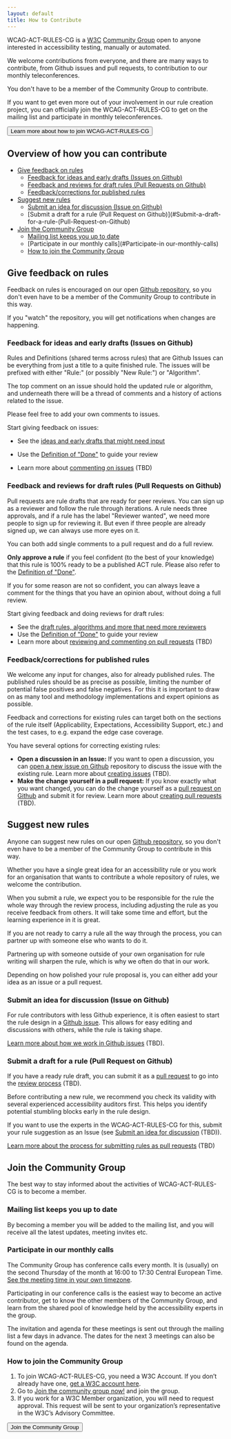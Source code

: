 ```yaml
---
layout: default
title: How to Contribute
---
```


WCAG-ACT-RULES-CG is a [W3C](https://www.w3.org/) [Community Group](https://www.w3.org/community/) open to anyone interested in accessibility testing, manually or automated. 

We welcome contributions from everyone, and there are many ways to contribute, from Github issues and pull requests, to contribution to our monthly teleconferences.

You don't have to be a member of the Community Group to contribute.

If you want to get even more out of your involvement in our rule creation project, you can officially join the WCAG-ACT-RULES-CG to get on the mailing list and participate in monthly teleconferences.

<button name="button" onclick="#join-the-Community-Group">Learn more about how to join WCAG-ACT-RULES-CG</button>

## Overview of how you can contribute

* [Give feedback on rules](#Give-feedback-on-rules)
    * [Feedback for ideas and early drafts (Issues on Github)](#)
    * [Feedback and reviews for draft rules (Pull Requests on Github)](#Feedback-for-ideas-and-early-drafts-(Issues-on-Github))
    * [Feedback/corrections for published rules](#Feedback/corrections-for-published-rules)
* [Suggest new rules](#Suggest-new-rules)
    * [Submit an idea for discussion (Issue on Github)](#Submit-an-idea-for-discussion-(Issue-on-Github))
    * [Submit a draft for a rule (Pull Request on Github)](#Submit-a-draft-for-a-rule-(Pull-Request-on-Github)
* [Join the Community Group](#Join-the-Community-Group)
    * [Mailing list keeps you up to date](#Mailing-list-keeps-you-up-to-date)
    * [Participate in our monthly calls](#Participate-in our-monthly-calls)
    * [How to join the Community Group](#How-to-join-the-Community-Group)

## Give feedback on rules

Feedback on rules is encouraged on our open [Github repository]({{site.data.package.repository.url}}), so you don't even have to be a member of the Community Group to contribute in this way.

If you "watch" the repository, you will get notifications when changes are happening.

### Feedback for ideas and early drafts (Issues on Github) 
Rules and Definitions (shared terms across rules) that are Github Issues can be everything from just a title to a quite finished rule. The issues will be prefixed with either "Rule:" (or possibly "New Rule:") or "Algorithm". 

The top comment on an issue should hold the updated rule or algorithm, and underneath there will be a thread of comments and a history of actions related to the issue. 

Please feel free to add your own comments to issues.

Start giving feedback on issues:

- See the [ideas and early drafts that might need input]({{site.data.package.bugs.url}}) 

- Use the [Definition of "Done"](../pages/design/definition-of-done.html) to guide your review
- Learn more about [commenting on issues](#) (TBD)

### Feedback and reviews for draft rules (Pull Requests on Github)

Pull requests are rule drafts that are ready for peer reviews. You can sign up as a reviewer and follow the rule through iterations. A rule needs three approvals, and if a rule has the label "Reviewer wanted", we need more people to sign up for reviewing it. But even if three people are already signed up, we can always use more eyes on it.

You can both add single comments to a pull request and do a full review. 

**Only approve a rule** if you feel confident (to the best of your knowledge) that this rule is 100% ready to be a published ACT rule. Please also refer to the [Definition of "Done"](../pages/design/definition-of-done.html).

If you for some reason are not so confident, you can always leave a comment for the things that you have an opinion about, without doing a full review.

Start giving feedback and doing reviews for draft rules:

- See the [draft rules, algorithms and more that need more reviewers]({{site.data.package.pulls.url}}?q=is%3Aopen+is%3Apr+label%3A%22reviewer+wanted%22)
- Use the [Definition of "Done"](../pages/design/definition-of-done.html) to guide your review
- Learn more about [reviewing and commenting on pull requests](#) (TBD)

### Feedback/corrections for published rules
We welcome any input for changes, also for already published rules. The published rules should be as precise as possible, limiting the number of potential false positives and false negatives. For this it is important to draw on as many tool and methodology implementations and expert opinions as possible. 

Feedback and corrections for existing rules can target both on the sections of the rule itself (Applicability, Expectations, Accessibility Support, etc.) and the test cases, to e.g. expand the edge case coverage.

You have several options for correcting existing rules: 

- **Open a discussion in an Issue:** If you want to open a discussion, you can [open a new issue on Github]({{site.data.package.bugs.url}}) repository to discuss the issue with the existing rule. Learn more about [creating issues](#) (TBD).
- **Make the change yourself in a pull request:** If you know exactly what you want changed, you can do the change yourself as a [pull request on Github]({{site.data.package.pulls.url}}) and submit it for review. Learn more about [creating pull requests](#) (TBD).

## Suggest new rules

Anyone can suggest new rules on our open [Github repository]({{site.data.package.repository.url}}), so you don't even have to be a member of the Community Group to contribute in this way.

Whether you have a single great idea for an accessibility rule or you work for an organisation that wants to contribute a whole repository of rules, we welcome the contribution. 

When you submit a rule, we expect you to be responsible for the rule the whole way through the review process, including adjusting the rule as you receive feedback from others. It will take some time and effort, but the learning experience in it is great.

If you are not ready to carry a rule all the way through the process, you can partner up with someone else who wants to do it.

Partnering up with someone outside of your own organisation for rule writing will sharpen the rule, which is why we often do that in our work.

Depending on how polished your rule proposal is, you can either add your idea as an issue or a pull request. 

### Submit an idea for discussion (Issue on Github)

For rule contributors with less Github experience, it is often easiest to start the rule design in a [Github issue]({{site.data.package.bugs.url}}). This allows for easy editing and discussions with others, while the rule is taking shape. 

[Learn more about how we work in Github issues](#) (TBD).

### Submit a draft for a rule (Pull Request on Github)

If you have a ready rule draft, you can submit it as a [pull request]({{site.data.package.pulls.url}}) to go into the [review process](#) (TBD).

Before contributing a new rule, we recommend you check its validity with several experienced accessibility auditors first. This helps you identify potential stumbling blocks early in the rule design. 

If you want to use the experts in the WCAG-ACT-RULES-CG for this, submit your rule suggestion as an Issue (see [Submit an idea for discussion](#) (TBD)). 

[Learn more about the process for submitting rules as pull requests](#) (TBD)

## Join the Community Group

The best way to stay informed about the activities of WCAG-ACT-RULES-CG is to become a member.

### Mailing list keeps you up to date

By becoming a member you will be added to the mailing list, and you will receive all the latest updates, meeting invites etc.

### Participate in our monthly calls
The Community Group has conference calls every month. It is (usually) on the second Thursday of the month at 16:00 to 17:30 Central European Time. [See the meeting time in your own timezone](https://www.timeanddate.com/worldclock/fixedtime.html?msg=WCAG-ACT-RULES-CG+meeting&iso=20180920T16&p1=259&ah=1&am=30).

Participating in our conference calls is the easiest way to become an active contributor, get to know the other members of the Community Group, and learn from the shared pool of knowledge held by the accessibility experts in the group. 

The invitation and agenda for these meetings is sent out through the mailing list a few days in advance. The dates for the next 3 meetings can also be found on the agenda.

### How to join the Community Group

1. To join WCAG-ACT-RULES-CG, you need a W3C Account. If you don’t already have one, [get a W3C account here](https://www.w3.org/accounts/request).
2. Go to [Join the community group now!](https://www.w3.org/community/wp-login.php?redirect_to=%2Fcommunity%2Fauto-wcag%2Fjoin) and join the group.
3. If you work for a W3C Member organization, you will need to request approval. This request will be sent to your organization’s representative in the W3C’s Advisory Committee.

<button name="button" onclick="https://www.w3.org/community/wp-login.php?redirect_to=%2Fcommunity%2Fauto-wcag%2Fjoin">Join the Community Group</button>
